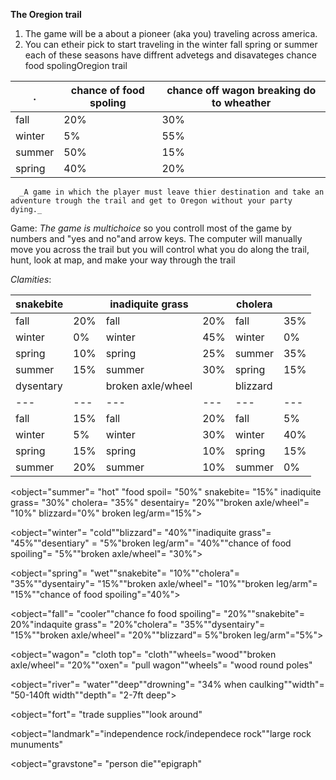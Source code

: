 **The Oregion trail**
1. The game will be a about a pioneer (aka you) traveling across america.
2.  You can etheir pick to start traveling in the winter fall spring or summer each of these seasons have diffrent advetegs and disavateges chance food spolingOregion trail    

| .     | chance of food spoling | chance off wagon breaking do to wheather |
| ------ | ---------------------- | --------------------------------------- |
| fall   | 20%                    | 30%                                     |
| winter | 5%                     | 55%                                     |
| summer | 50%                    | 15%                                     |
| spring | 40%                    | 20%                                     |

      _A game in which the player must leave thier destination and take an adventure trough the trail and get to Oregon without your party dying._

 Game:
_The game is multichoice_ so you controll most of the game by numbers and "yes and no"and arrow keys. The computer will manually move you across the trail but you will control what you do along the trail, hunt, look at map, and make your way through the trail

_Clamities_:


| snakebite |  | inadiquite grass |  | cholera |  |
| --- | --- | --- | --- | --- | --- |
| fall | 20% | fall | 20% | fall | 35% |
| winter | 0% | winter | 45% | winter | 0% |
| spring | 10% | spring | 25% | summer | 35% |
| summer | 15% | summer | 30% | spring | 15% |
| dysentary |  | broken axle/wheel |  | blizzard |  | broken leg/arm |  |
| --- | --- | --- | --- | --- | --- | --- | --- |
| fall | 15% | fall | 20% | fall | 5% | fall | 20% |
| winter | 5% | winter | 30% | winter | 40% | winter | 10% |
| spring | 15% | spring | 10% | spring | 15% | spring | 15% |
| summer | 20% | summer | 10% | summer | 0% | summer | 10% |

<object="summer"= "hot" "food spoil= "50%" snakebite= "15%" inadiquite grass= "30%" cholera= "35%" desentairy= "20%""broken axle/wheel"= "10%" blizzard="0%" broken leg/arm="15%"><summer>

<object="winter"= "cold""blizzard"= "40%""inadiquite grass"= "45%""desentiary" = "5%"broken leg/arm"= "40%""chance of food spoiling"= "5%""broken axle/wheel"= "30%"><winter>

<object="spring"= "wet""snakebite"= "10%""cholera"= "35%""dysentairy"= "15%""broken axle/wheel"= "10%""broken leg/arm"= "15%""chance of food spoiling"="40%"><spring>

<object="fall"= "cooler""chance fo food spoiling"= "20%""snakebite"= 20%"indaquite grass"= "20%"cholera"= "35%""dysentairy"= "15%""broken axle/wheel"= "20%""blizzard"= 5%"broken leg/arm"="5%"><fall>

<object="wagon"= "cloth top"= "cloth""wheels="wood""broken axle/wheel"= "20%""oxen"= "pull wagon""wheels"= "wood round poles"<wagon>

<object="river"= "water""deep""drowning"= "34% when caulking""width"= "50-140ft width""depth"= "2-7ft deep"><river>

<object="fort"= "trade supplies""look around"<fort>

<object="landmark"="independence rock/independece rock""large rock munuments"<landmark>

<object="gravstone"= "person die""epigraph"<gravestone>
